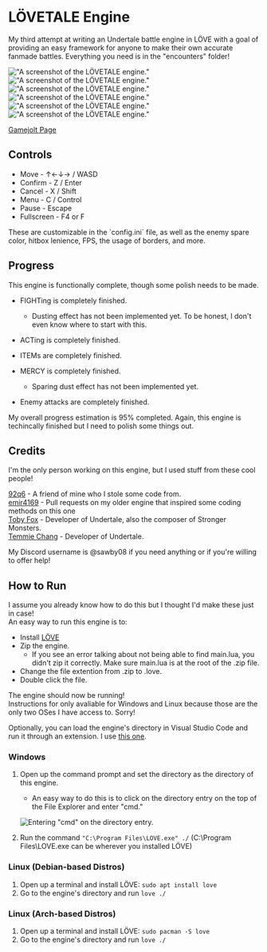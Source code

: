 # LÖVETALE Engine
<p>My third attempt at writing an Undertale battle engine in LÖVE with a goal of providing an easy framework for anyone to make their own accurate fanmade battles. Everything you need is in the "encounters" folder!</p>

!["A screenshot of the LÖVETALE engine."](./github/screenie1.png "A screenshot of the LÖVETALE engine.")
!["A screenshot of the LÖVETALE engine."](./github/screenie2.png "A screenshot of the LÖVETALE engine.")
!["A screenshot of the LÖVETALE engine."](./github/screenie3.png "A screenshot of the LÖVETALE engine.")
!["A screenshot of the LÖVETALE engine."](./github/screenie4.png "A screenshot of the LÖVETALE engine.")
!["A screenshot of the LÖVETALE engine."](./github/screenie5.png "A screenshot of the LÖVETALE engine.")
!["A screenshot of the LÖVETALE engine."](./github/screenie.gif "A screenshot of the LÖVETALE engine.")

[Gamejolt Page](https://gamejolt.com/games/lovetale/1000844)

## Controls
- Move - ↑←↓→ / WASD
- Confirm - Z / Enter
- Cancel - X / Shift
- Menu - C / Control
- Pause - Escape
- Fullscreen - F4 or F

<p>These are customizable in the `config.ini` file, as well as the enemy spare color, hitbox lenience, FPS, the usage of borders, and more.</p>

## Progress
<p>This engine is functionally complete, though some polish needs to be made.</p>

- FIGHTing is completely finished.
    - Dusting effect has not been implemented yet. To be honest, I don't even know where to start with this.

- ACTing is completely finished.

- ITEMs are completely finished.

- MERCY is completely finished.
    - Sparing dust effect has not been implemented yet.

- Enemy attacks are completely finished.

<p>My overall progress estimation is 95% completed. Again, this engine is techincally finished but I need to polish some things out.</p>

## Credits
<p>I'm the only person working on this engine, but I used stuff from these cool people!</p>

[92q6](https://github.com/92q6) - A friend of mine who I stole some code from.<br>
[emir4169](https://github.com/emir4169) - Pull requests on my older engine that inspired some coding methods on this one <br>
[Toby Fox](https://x.com/tobyfox) - Developer of Undertale, also the composer of Stronger Monsters. </br>
[Temmie Chang](https://x.com/tuyoki) - Developer of Undertale. </br>

<p>My Discord username is @sawby08 if you need anything or if you're willing to offer help!</p>

## How to Run
<p>I assume you already know how to do this but I thought I'd make these just in case!<br>An easy way to run this engine is to:</p>

- Install [LÖVE](https://love2d.org/)
- Zip the engine.
    - If you see an error talking about not being able to find main.lua, you didn't zip it correctly. Make sure main.lua is at the root of the .zip file.
- Change the file extention from .zip to .love.
- Double click the file.

<p>The engine should now be running!<br>Instructions for only avaliable for Windows and Linux because those are the only two OSes I have access to. Sorry!</p>

Optionally, you can load the engine's directory in Visual Studio Code and run it through an extension. I use [this one](https://marketplace.visualstudio.com/items?itemName=pixelbyte-studios.pixelbyte-love2d).

### Windows

1. Open up the command prompt and set the directory as the directory of this engine.

    - An easy way to do this is to click on the directory entry on the top of the File Explorer and enter "cmd."

    ![Entering "cmd" on the directory entry.](github/tut1.png)

2. Run the command `"C:\Program Files\LOVE.exe" ./` (C:\Program Files\LOVE.exe can be wherever you installed LÖVE)

### Linux (Debian-based Distros)

1. Open up a terminal and install LÖVE: `sudo apt install love`
2. Go to the engine's directory and run `love ./`

### Linux (Arch-based Distros)

1. Open up a terminal and install LÖVE: `sudo pacman -S love`
2. Go to the engine's directory and run `love ./`